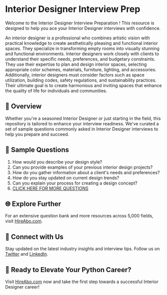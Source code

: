 # Interior Designer Interview Prep

Welcome to the Interior Designer Interview Preparation ! This resource is designed to help you ace your Interior Designer interviews with confidence.

An interior designer is a professional who combines artistic vision with practical knowledge to create aesthetically pleasing and functional interior spaces. They specialize in transforming empty rooms into visually stunning and functional environments. Interior designers work closely with clients to understand their specific needs, preferences, and budgetary constraints. They use their expertise to plan and design interior spaces, selecting appropriate color schemes, materials, furniture, lighting, and accessories. Additionally, interior designers must consider factors such as space utilization, building codes, safety regulations, and sustainability practices. Their ultimate goal is to create harmonious and inviting spaces that enhance the quality of life for individuals and communities.

## 🚀 Overview

Whether you're a seasoned Interior Designer or just starting in the field, this repository is tailored to enhance your interview readiness. We've curated a set of sample questions commonly asked in Interior Designer interviews to help you prepare and succeed.

## 📝 Sample Questions

1. How would you describe your design style?
2. Can you provide examples of your previous interior design projects?
3. How do you gather information about a client's needs and preferences?
4. How do you stay updated on current design trends?
5. Can you explain your process for creating a design concept?
6. [CLICK HERE FOR MORE QUESTIONS](https://hireabo.com/job/6_3_3/Interior%20Designer)

## 🌐 Explore Further

For an extensive question bank and more resources across 5,000 fields, visit [HireAbo.com](https://www.hireabo.com).

## 📱 Connect with Us

Stay updated on the latest industry insights and interview tips. Follow us on [Twitter](https://twitter.com/hireabo) and [LinkedIn](https://www.linkedin.com/in/hire-abo-3609972a8/).

## 🚀 Ready to Elevate Your Python Career?

Visit [HireAbo.com](https://www.hireabo.com) now and take the first step towards a successful Interior Designer career!